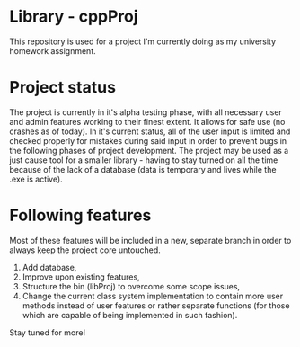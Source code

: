 # Library - cppProj

This repository is used for a project I'm currently doing as my university homework assignment.

# Project status

The project is currently in it's alpha testing phase, with all necessary user and admin features working to their finest extent. It allows for safe use (no crashes as of today).
In it's current status, all of the user input is limited and checked properly for mistakes during said input in order to prevent bugs in the following phases of project development.
The project may be used as a just cause tool for a smaller library - having to stay turned on all the time because of the lack of a database (data is temporary and lives while the .exe is active).


# Following features

Most of these features will be included in a new, separate branch in order to always keep the project core untouched.

1. Add database,
2. Improve upon existing features,
3. Structure the bin (libProj) to overcome some scope issues,
4. Change the current class system implementation to contain more user methods instead of user features or rather separate functions (for those which are capable of being implemented in such fashion).

Stay tuned for more!